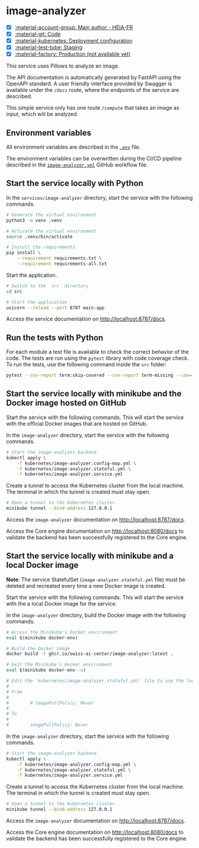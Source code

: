 # image-analyzer

- [x] [:material-account-group: Main author - HEIA-FR](https://www.hes-so.ch/swiss-ai-center/equipe)
- [x] [:material-git: Code](https://github.com/swiss-ai-center/image-analyzer-service)
- [x] [:material-kubernetes: Deployment configuration](https://github.com/swiss-ai-center/image-analyzer-service/tree/main/kubernetes)
- [x] [:material-test-tube: Staging](https://image-analyzer-swiss-ai-center.kube.isc.heia-fr.ch)
- [x] [:material-factory: Production (not available yet)](https://image-analyzer.swiss-ai-center.ch)

This service uses Pillows to analyze an image.

The API documentation is automatically generated by FastAPI using the OpenAPI
standard. A user friendly interface provided by Swagger is available under the
`/docs` route, where the endpoints of the service are described.

This simple service only has one route `/compute` that takes an image as input,
which will be analyzed.

## Environment variables

All environment variables are described in the
[`.env`](https://github.com/swiss-ai-center/core-engine/blob/main/services/image-analyzer/.env)
file.

The environment variables can be overwritten during the CI/CD pipeline described
in the
[`image-analyzer.yml`](https://github.com/swiss-ai-center/core-engine/blob/main/.github/workflows/image-analyzer.yml)
GitHub workflow file.

## Start the service locally with Python

In the `services/image-analyzer` directory, start the service with the following
commands.

```sh
# Generate the virtual environment
python3 -m venv .venv

# Activate the virtual environment
source .venv/bin/activate

# Install the requirements
pip install \
    --requirement requirements.txt \
    --requirement requirements-all.txt
```

Start the application.

```sh
# Switch to the `src` directory
cd src

# Start the application
uvicorn --reload --port 8787 main:app
```

Access the service documentation on <http://localhost:8787/docs>.

## Run the tests with Python

For each module a test file is available to check the correct behavior of the
code. The tests are run using the `pytest` library with code coverage check. To
run the tests, use the following command inside the `src` folder:

```sh
pytest --cov-report term:skip-covered --cov-report term-missing --cov=. -s --cov-config=.coveragerc
```

## Start the service locally with minikube and the Docker image hosted on GitHub

Start the service with the following commands. This will start the service with
the official Docker images that are hosted on GitHub.

In the `image-analyzer` directory, start the service with the following
commands.

```sh
# Start the image-analyzer backend
kubectl apply \
    -f kubernetes/image-analyzer.config-map.yml \
    -f kubernetes/image-analyzer.stateful.yml \
    -f kubernetes/image-analyzer.service.yml
```

Create a tunnel to access the Kubernetes cluster from the local machine. The
terminal in which the tunnel is created must stay open.

```sh
# Open a tunnel to the Kubernetes cluster
minikube tunnel --bind-address 127.0.0.1
```

Access the `image-analyzer` documentation on <http://localhost:8787/docs>.

Access the Core engine documentation on <http://localhost:8080/docs> to validate
the backend has been successfully registered to the Core engine.

## Start the service locally with minikube and a local Docker image

**Note**: The service StatefulSet (`image-analyzer.stateful.yml` file) must be
deleted and recreated every time a new Docker image is created.

Start the service with the following commands. This will start the service with
the a local Docker image for the service.

In the `image-analyzer` directory, build the Docker image with the following
commands.

```sh
# Access the Minikube's Docker environment
eval $(minikube docker-env)

# Build the Docker image
docker build -t ghcr.io/swiss-ai-center/image-analyzer:latest .

# Exit the Minikube's Docker environment
eval $(minikube docker-env -u)

# Edit the `kubernetes/image-analyzer.stateful.yml` file to use the local image by uncommented the line `imagePullPolicy`
#
# From
#
#        # imagePullPolicy: Never
#
# To
#
#        imagePullPolicy: Never
```

In the `image-analyzer` directory, start the service with the following
commands.

```sh
# Start the image-analyzer backend
kubectl apply \
    -f kubernetes/image-analyzer.config-map.yml \
    -f kubernetes/image-analyzer.stateful.yml \
    -f kubernetes/image-analyzer.service.yml
```

Create a tunnel to access the Kubernetes cluster from the local machine. The
terminal in which the tunnel is created must stay open.

```sh
# Open a tunnel to the Kubernetes cluster
minikube tunnel --bind-address 127.0.0.1
```

Access the `image-analyzer` documentation on <http://localhost:8787/docs>.

Access the Core engine documentation on <http://localhost:8080/docs> to validate
the backend has been successfully registered to the Core engine.
